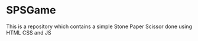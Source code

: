 # SPSGame
This is a repository which contains a simple Stone Paper Scissor done using HTML CSS and JS
